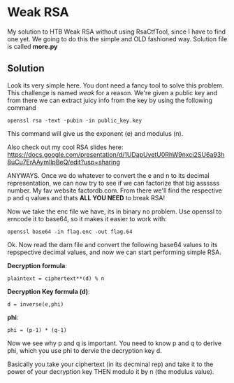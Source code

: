 # Weak RSA
My solution to HTB Weak RSA without using RsaCtfTool, since I have to find one yet. We going to do this the simple and OLD fashioned way. Solution file is called **more.py** 

## Solution 
Look its very simple here. You dont need a fancy tool to solve this problem. This challenge is named *weak* for a reason. We're given a public key and from there we can extract juicy info from the key by using the following command 
```
openssl rsa -text -pubin -in public_key.key 
```
This command will give us the exponent (e) and modulus (n). <br>

Also check out my cool RSA slides here: https://docs.google.com/presentation/d/1UDapUyetU0RhW9nxci2SU6a93h8uCu7ErAAymIlpBeQ/edit?usp=sharing <br>

ANYWAYS. Once we do whatever to convert the e and n to its decimal representation, we can now try to see if we can factorize that big assssss number. My fav website factordb.com. From there we'll find the respective p and q values and thats **ALL YOU NEED** to break RSA! 

Now we take the enc file we have, its in binary no problem. Use openssl to erncode it to base64, so it makes it easier to work with:
```
openssl base64 -in flag.enc -out flag.64
```

Ok. Now read the darn file and convert the following base64 values to its repspective decimal values, and now we can start performing simple RSA. 

**Decryption formula**:
```
plaintext = ciphertext**(d) % n
```
**Decryption Key formula (d)**:
```
d = inverse(e,phi)
```
**phi**:
```
phi = (p-1) * (q-1)
```
Now we see why p and q is important. You need to know p and q to derive phi, which you use phi to dervie the decryption key d.

Basically you take your ciphertext (in its decminal rep) and take it to the power of your decryption key THEN modulo it by n (the modulus value). 
